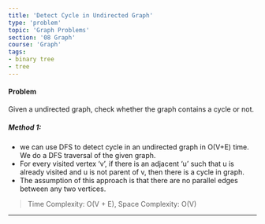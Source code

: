 ```yaml
---
title: 'Detect Cycle in Undirected Graph'
type: 'problem'
topic: 'Graph Problems'
section: '08 Graph'
course: 'Graph'
tags:
- binary tree
- tree
---
```

#### Problem
Given a undirected graph, check whether the graph contains a cycle or not. 

##### Method 1: 
- we can use DFS to detect cycle in an undirected graph in O(V+E) time. We do a DFS traversal of the given graph.
- For every visited vertex ‘v’, if there is an adjacent ‘u’ such that u is already visited and u is not parent of v, then there is a cycle in graph.
- The assumption of this approach is that there are no parallel edges between any two vertices.

> Time Complexity: O(V + E), Space Complexity: O(V)


---